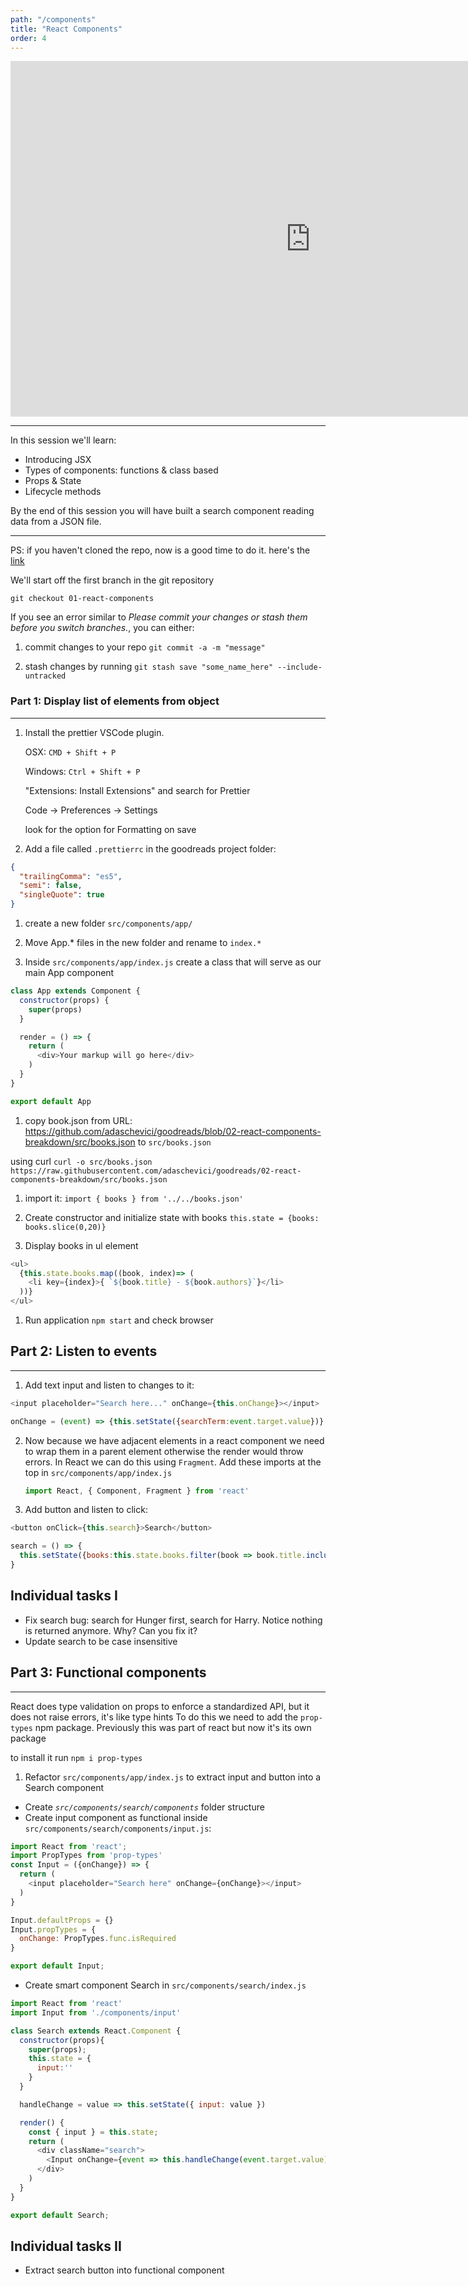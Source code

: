 ```yaml
---
path: "/components"
title: "React Components"
order: 4
---
```


<iframe src="https://docs.google.com/presentation/d/e/2PACX-1vSC31WRD2-hP7hsVeDeec9qr3I8MLb72VesnLs5WlhltpTHZyjSDWpJq8TroYpGDAdmmv1oSVuJJ076/embed?start=false&loop=false&delayms=30000" frameborder="0" width="960" height="569" allowfullscreen="true" mozallowfullscreen="true" webkitallowfullscreen="true"></iframe>

---

In this session we'll learn:

- Introducing JSX
- Types of components: functions & class based
- Props & State
- Lifecycle methods

By the end of this session you will have built a search component reading data from a JSON file.

---
PS: if you haven't cloned the repo, now is a good time to do it. here's the
[link](https://github.com/adaschevici/goodreads)

We'll start off the first branch in the git repository

```git checkout 01-react-components```

If you see an error similar to *Please commit your changes or stash them before you switch branches.*, you can either:

1. commit changes to your repo ```git commit -a -m "message"```

1. stash changes by running ```git stash save "some_name_here" --include-untracked```

### Part 1: Display list of elements from object
---

1. Install the prettier VSCode plugin.

    OSX: `CMD + Shift + P`

    Windows: `Ctrl + Shift + P`

    "Extensions: Install Extensions" and search for Prettier

    Code -> Preferences -> Settings

    look for the option for Formatting on save

1. Add a file called `.prettierrc` in the goodreads project folder:

```json
{
  "trailingComma": "es5",
  "semi": false,
  "singleQuote": true
}
```

1. create a new folder `src/components/app/`

1. Move App.* files in the new folder and rename to `index.*`

1. Inside `src/components/app/index.js` create a class that will serve as our main App component
```javascript
class App extends Component {
  constructor(props) {
    super(props)
  }

  render = () => {
    return (
      <div>Your markup will go here</div>
    )
  }
}

export default App
```

1. copy book.json from URL: https://github.com/adaschevici/goodreads/blob/02-react-components-breakdown/src/books.json to `src/books.json`

using curl ```curl -o src/books.json https://raw.githubusercontent.com/adaschevici/goodreads/02-react-components-breakdown/src/books.json```

1. import it: ```import { books } from '../../books.json'```

1. Create constructor and initialize state with books ```this.state = {books: books.slice(0,20)}```

1. Display books in ul element

```javascript
<ul>
  {this.state.books.map((book, index)=> (
    <li key={index}>{ `${book.title} - ${book.authors}`}</li>
  ))}
</ul>
```

1. Run application ```npm start``` and check browser

## Part 2: Listen to events
---

1. Add text input and listen to changes to it:

```javascript
<input placeholder="Search here..." onChange={this.onChange}></input>

onChange = (event) => {this.setState({searchTerm:event.target.value})}
```
2. Now because we have adjacent elements in a react component we need to wrap them in a parent element otherwise the render would throw
   errors. In React we can do this using `Fragment`. Add these imports at the top in `src/components/app/index.js`
   ```javascript
   import React, { Component, Fragment } from 'react'
   ```
3. Add button and listen to click:

```javascript
<button onClick={this.search}>Search</button>

search = () => {
  this.setState({books:this.state.books.filter(book => book.title.includes(this.state.searchTerm))})
}

```

## Individual tasks I

- Fix search bug: search for Hunger first, search for Harry. Notice nothing is returned anymore. Why? Can you fix it?
- Update search to be case insensitive

## Part 3: Functional components
---
React does type validation on props to enforce a standardized API, but it does not raise errors, it's like type hints
To do this we need to add the `prop-types` npm package. Previously this was part of react but now it's its own package

to install it run `npm i prop-types`

1. Refactor `src/components/app/index.js` to extract input and button into a Search component

- Create *`src/components/search/components`* folder structure
- Create input component as functional inside `src/components/search/components/input.js`:

```javascript
import React from 'react';
import PropTypes from 'prop-types'
const Input = ({onChange}) => {
  return (
    <input placeholder="Search here" onChange={onChange}></input>
  )
}

Input.defaultProps = {}
Input.propTypes = {
  onChange: PropTypes.func.isRequired
}

export default Input;
```

- Create smart component Search in `src/components/search/index.js`

```javascript
import React from 'react'
import Input from './components/input'

class Search extends React.Component {
  constructor(props){
    super(props);
    this.state = {
      input:''
    }
  }

  handleChange = value => this.setState({ input: value })

  render() {
    const { input } = this.state;
    return (
      <div className="search">
        <Input onChange={event => this.handleChange(event.target.value)}/>
      </div>
    )
  }
}

export default Search;
```

## Individual tasks II

- Extract search button into functional component
